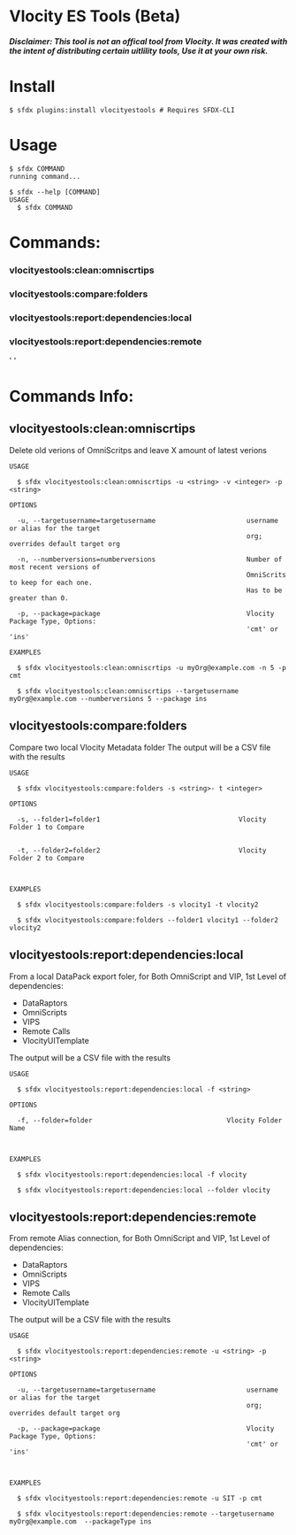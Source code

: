 Vlocity ES Tools (Beta)
==============

##### Disclaimer: This tool is not an offical tool from Vlocity. It was created with the intent of distributing certain uitlility tools, Use it at your own risk.


# Install
```sh-session
$ sfdx plugins:install vlocityestools # Requires SFDX-CLI
```

# Usage
```sh-session
$ sfdx COMMAND
running command...

$ sfdx --help [COMMAND]
USAGE
  $ sfdx COMMAND
```

# Commands:

### vlocityestools:clean:omniscrtips
### vlocityestools:compare:folders
### vlocityestools:report:dependencies:local
### vlocityestools:report:dependencies:remote
  
'    '

# Commands Info:

## vlocityestools:clean:omniscrtips

Delete old verions of OmniScritps and leave X amount of latest verions

```
USAGE

  $ sfdx vlocityestools:clean:omniscrtips -u <string> -v <integer> -p <string>

OPTIONS

  -u, --targetusername=targetusername                       username or alias for the target
                                                            org; overrides default target org

  -n, --numberversions=numberversions                       Number of most recent versions of
                                                            OmniScrits to keep for each one.
                                                            Has to be greater than 0.

  -p, --package=package                                     Vlocity Package Type, Options:
                                                            'cmt' or 'ins' 

EXAMPLES

  $ sfdx vlocityestools:clean:omniscrtips -u myOrg@example.com -n 5 -p cmt
  
  $ sfdx vlocityestools:clean:omniscrtips --targetusername myOrg@example.com --numberversions 5 --package ins

```

## vlocityestools:compare:folders

Compare two local Vlocity Metadata folder 
The output will be a CSV file with the results

```
USAGE

  $ sfdx vlocityestools:compare:folders -s <string>- t <integer>

OPTIONS

  -s, --folder1=folder1                                   Vlocity Folder 1 to Compare
                                                

  -t, --folder2=folder2                                   Vlocity Folder 2 to Compare
  


EXAMPLES

  $ sfdx vlocityestools:compare:folders -s vlocity1 -t vlocity2
  
  $ sfdx vlocityestools:compare:folders --folder1 vlocity1 --folder2 vlocity2

```


## vlocityestools:report:dependencies:local


From a local DataPack export foler, for Both OmniScript and VIP, 1st Level of dependencies: 

- DataRaptors
- OmniScripts
- VIPS
- Remote Calls
- VlocityUITemplate

The output will be a CSV file with the results


```
USAGE

  $ sfdx vlocityestools:report:dependencies:local -f <string>

OPTIONS

  -f, --folder=folder                                  Vlocity Folder Name
                                                
  

EXAMPLES

  $ sfdx vlocityestools:report:dependencies:local -f vlocity
  
  $ sfdx vlocityestools:report:dependencies:local --folder vlocity

```

## vlocityestools:report:dependencies:remote

From remote Alias connection, for Both OmniScript and VIP, 1st Level of dependencies: 

- DataRaptors
- OmniScripts
- VIPS
- Remote Calls
- VlocityUITemplate

The output will be a CSV file with the results


```
USAGE

  $ sfdx vlocityestools:report:dependencies:remote -u <string> -p <string>

OPTIONS

  -u, --targetusername=targetusername                       username or alias for the target
                                                            org; overrides default target org

  -p, --package=package                                     Vlocity Package Type, Options:
                                                            'cmt' or 'ins' 
                                                
  

EXAMPLES

  $ sfdx vlocityestools:report:dependencies:remote -u SIT -p cmt
  
  $ sfdx vlocityestools:report:dependencies:remote --targetusername myOrg@example.com  --packageType ins

```
